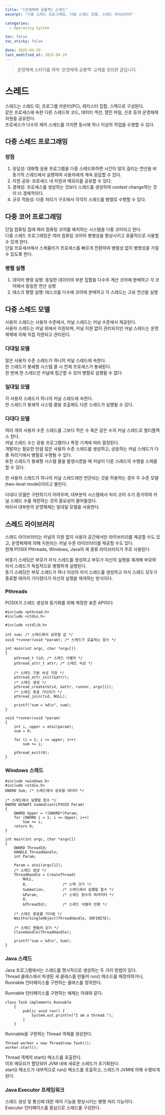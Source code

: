 ```yaml
---
title: "[운영체제 공룡책] 스레드"
excerpt: "다중 스레드 프로그래밍, 다중 스레드 모델, 스레드 라이브러리"

categories:
  - Operating System

toc: false
toc_sticky: false

date: 2025-04-29
last_modified_at: 2025-04-29
---
```


> 운영체제 스터디를 하며 '운영체제 공룡책' 교재를 정리한 글입니다.  

# 스레드

스레드는 스레드 ID, 프로그램 카운터(PC), 레지스터 집합, 스택으로 구성된다.  
같은 프로세스에 속한 다른 스레드와 코드, 데이터 섹션, 열린 파일, 신호 등의 운영체제 자원을 공유한다.  
프로세스가 다수의 제어 스레드를 가지면 동시에 하나 이상의 작업을 수행할 수 있다.  

## 다중 스레드 프로그래밍

### 장점

1. 응답성: 대화형 응용 프로그램을 다중 스레드화하면 시간이 많이 걸리는 연산을 비동기적 스레드에서 실행하여 사용자에게 계속 응답할 수 있다.  
2. 자원 공유: 프로세스 내 자원과 메모리를 공유할 수 있다.  
3. 경제성: 프로세스를 생성하는 것보다 스레드를 생성하여 context change하는 것이 더 경제적이다.  
4. 규모 적응성: 다중 처리기 구조에서 각각의 스레드를 병렬로 수행할 수 있다.  

## 다중 코어 프로그래밍

단일 컴퓨팅 칩에 여러 컴퓨팅 코어를 배치하는 시스템을 다중 코어라고 한다.  
다중 스레드 프로그래밍은 여러 컴퓨팅 코어의 병행성을 향상시키고 효율적으로 사용할 수 있게 한다.  
단일 프로세서에서 스케줄러가 프로세스를 빠르게 전환하여 병렬성 없이 병행성을 가질 수 있도록 한다.  

### 병렬 실행

1. 데이터 병령 실행: 동일한 데이터의 부분 집합을 다수의 계산 코어에 분배하고 각 코어에서 동일한 연산 실행  
2. 태스크 병렬 실행: 태스크를 다수에 코어에 분배하고 각 스레드는 고유 연산을 실행  

## 다중 스레드 모델

사용자 스레드는 사용자 수준에서, 커널 스레드는 커널 수준에서 제공된다.  
사용자 스레드는 커널 위에서 지원되며, 커널 지원 없이 관리되지만 커널 스레드는 운영체제에 의해 직접 지원되고 관리된다.  

### 다대일 모델

많은 사용자 수준 스레드가 하나의 커널 스레드에 속한다.  
한 스레드가 봉쇄형 시스템 콜 시 전체 프로세스가 봉쇄된다.  
한 번에 한 스레드만 커널에 접근할 수 있어 병렬로 실행될 수 없다.  

### 일대일 모델

각 사용자 스레드가 하나의 커널 스레드에 속한다.  
한 스레드가 봉쇄적 시스템 콜을 호출해도 다른 스레드가 실행될 수 있다.  

### 다대다 모델

여러 개의 사용자 수준 스레드를 그보다 작은 수 혹은 같은 수의 커널 스레드로 멀티플렉스 한다.  
커널 스레드 수는 응용 프로그램이나 특정 기계에 따라 결정된다.  
개발자는 필요한 만큼 많은 사용자 수준 스레드를 생성하고, 상응하는 커널 스레드가 다중 처리기에서 병렬로 수행될 수 있다.  
또한 스레드가 봉쇄형 시스템 콜을 발생시켰을 때 커널이 다른 스레드의 수행을 스케줄할 수 있다.  

한 사용자 스레드가 하나의 커널 스레드에만 연관되는 것을 허용하는 경우 두 수준 모델(two-level model)이라고 불린다.  

다대다 모델은 구현하기가 어려우며, 대부분의 시스템에서 처리 코어 수가 증가하여 커널 스레드 수를 제한하는 것의 중요성이 줄어들었다.  
따라서 대부분의 운영체제는 일대일 모델을 사용한다.  

## 스레드 라이브러리

스레드 라이브러리는 커널의 지원 없이 사용자 공간에서만 라이브러리를 제공할 수도 있고, 운영체제에 의해 지원되는 커널 수준 라이브러리를 제공할 수도 있다.  
현재 POSIX Pthreads, Windows, Java의 세 종류 라이브러리가 주로 사용된다.  

비동기 스레딩은 부모가 자식 스레드를 생성하고 부모가 자신의 실행을 재개해 부모와 자식 스레드가 독립적으로 병행하게 실행된다.  
동기 스레딩은 부모 스레드가 하나 이상의 자식 스레드를 생성하고 자식 스레드 모두가 종료할 때까지 기다렸다가 자신의 실행을 재개하는 방식이다.  

### Pthreads

POSIX가 스레드 생성과 동기화를 위해 제정한 표준 API이다.  

```
#include <pthread.h>
#include <stdio.h>

#include <stdlib.h>

int sum; /* 스레드에서 공유할 값 */
void *runner(void *param); /* 스레드가 호출하는 함수 */

int main(int argc, char *argv[])
{
    pthread_t tid; /* 스레드 식별자 */
    pthread_attr_t attr; /* 스레드 속성 */

    /* 스레드 기본 속성 지정 */
    pthread_attr_init(&attr);
    /* 스레드 생성 */
    pthread_create(&tid, &attr, runner, argv[1]);
    /* 스레드 종료 기다리기 */
    pthread_join(tid, NULL);

    printf("sum = %d\n", sum);
}

void *runner(void *param)
{
    int i, upper = atoi(param);
    sum = 0;

    for (i = 1; i <= upper; i++)
        sum += i;

    pthread_exit(0);
}
```

### Windows 스레드

```
#include <windows.h>
#include <stdio.h>
DWORD Sum; /* 스레드에서 공유할 데이터 */

/* 스레드에서 실행할 함수 */
DWORD WINAPI Summation(LPVOID Param)
{
    DWORD Upper = *(DWORD*)Param;
    for (DWORD i = 1; i <= Upper; i++)
        Sum += i;
    return 0;
}

int main(int argc, char *argv[])
{
    DWORD ThreadId;
    HANDLE ThreadHandle;
    int Param;

    Param = atoi(argv[1]);
    /* 스레드 생성 */
    ThreadHandle = CreateThread(
        NULL,
        0,                /* 스택 크기 */
        Summation,        /* 스레드에서 실행할 함수 */
        &Param,           /* 스레드 함수의 파라미터 */
        0,
        &ThreadId);       /* 스레드 식별자 반환 */

    /* 스레드 종료를 기다림 */
    WaitForSingleObject(ThreadHandle, INFINITE);

    /* 스레드 핸들러 닫기 */
    CloseHandle(ThreadHandle);

    printf("sum = %d\n", Sum);
}

```

### Java 스레드

Java 프로그램에서는 스레드를 명시적으로 생성하는 두 가지 방법이 있다.  
Thread 클래스에서 파생된 새 클래스를 만들어 run() 메소드를 재정의하거나, Runnable 인터페이스를 구현하는 클래스를 정의한다.  

Runnable 인터페이스를 구현하는 예제는 아래와 같다.  

```
class Task implements Runnable
    {
        public void run() {
            System.out.println("I am a thread.");
        }
    }
```

Runnable을 구현하는 Thread 객체를 생성한다.  

```
Thread worker = new Thread(new Task());
worker.start();
```

Thread 객체의 start() 메소드를 호출한다.  
이후 메모리가 할당되어 JVM 내에 새로운 스레드가 초기화된다.  
start() 메소드가 내부적으로 run() 메소드를 호출하고, 스레드가 JVM에 의해 수행되게 된다.  

### Java Executor 프레임워크

스레드 생성 및 통신에 대한 제어 기능을 향상시키는 병행 처리 기능이다.  
Executor 인터페이스를 중심으로 스레드를 구성한다.  
